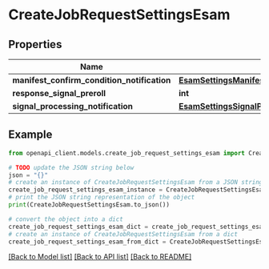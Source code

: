 # CreateJobRequestSettingsEsam


## Properties

Name | Type | Description | Notes
------------ | ------------- | ------------- | -------------
**manifest_confirm_condition_notification** | [**EsamSettingsManifestConfirmConditionNotification**](EsamSettingsManifestConfirmConditionNotification.md) |  | [optional] 
**response_signal_preroll** | **int** |  | [optional] 
**signal_processing_notification** | [**EsamSettingsSignalProcessingNotification**](EsamSettingsSignalProcessingNotification.md) |  | [optional] 

## Example

```python
from openapi_client.models.create_job_request_settings_esam import CreateJobRequestSettingsEsam

# TODO update the JSON string below
json = "{}"
# create an instance of CreateJobRequestSettingsEsam from a JSON string
create_job_request_settings_esam_instance = CreateJobRequestSettingsEsam.from_json(json)
# print the JSON string representation of the object
print(CreateJobRequestSettingsEsam.to_json())

# convert the object into a dict
create_job_request_settings_esam_dict = create_job_request_settings_esam_instance.to_dict()
# create an instance of CreateJobRequestSettingsEsam from a dict
create_job_request_settings_esam_from_dict = CreateJobRequestSettingsEsam.from_dict(create_job_request_settings_esam_dict)
```
[[Back to Model list]](../README.md#documentation-for-models) [[Back to API list]](../README.md#documentation-for-api-endpoints) [[Back to README]](../README.md)


